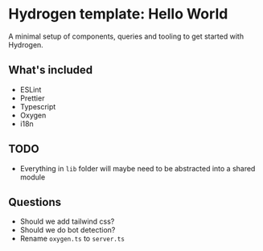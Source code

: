# Hydrogen template: Hello World

A minimal setup of components, queries and tooling to get started with Hydrogen.

## What's included

- ESLint
- Prettier
- Typescript
- Oxygen
- i18n

## TODO

- Everything in `lib` folder will maybe need to be abstracted into a shared module

## Questions

- Should we add tailwind css?
- Should we do bot detection?
- Rename `oxygen.ts` to `server.ts`
